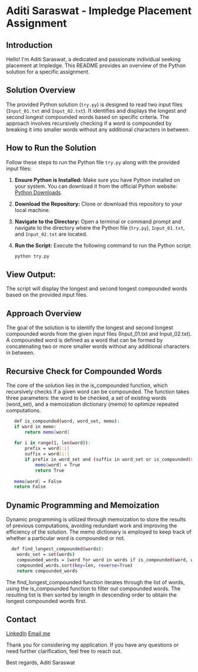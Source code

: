 # Aditi Saraswat - Impledge Placement Assignment

## Introduction

Hello! I'm Aditi Saraswat, a dedicated and passionate individual seeking placement at Impledge. This README provides an overview of the Python solution for a specific assignment. 

## Solution Overview

The provided Python solution (`try.py`) is designed to read two input files (`Input_01.txt` and `Input_02.txt`). It identifies and displays the longest and second longest compounded words based on specific criteria. The approach involves recursively checking if a word is compounded by breaking it into smaller words without any additional characters in between.

## How to Run the Solution

Follow these steps to run the Python file `try.py` along with the provided input files:

1. **Ensure Python is Installed:**
   Make sure you have Python installed on your system. You can download it from the official Python website: [Python Downloads](https://www.python.org/downloads/).

2. **Download the Repository:**
   Clone or download this repository to your local machine.

3. **Navigate to the Directory:**
   Open a terminal or command prompt and navigate to the directory where the Python file (`try.py`), `Input_01.txt`, and `Input_02.txt` are located.

4. **Run the Script:**
   Execute the following command to run the Python script:

   ```bash
   python try.py

   
## View Output:
The script will display the longest and second longest compounded words based on the provided input files.

## Approach Overview
The goal of the solution is to identify the longest and second longest compounded words from the given input files (Input_01.txt and Input_02.txt). A compounded word is defined as a word that can be formed by concatenating two or more smaller words without any additional characters in between.

## Recursive Check for Compounded Words
The core of the solution lies in the is_compounded function, which recursively checks if a given word can be compounded. The function takes three parameters: the word to be checked, a set of existing words (word_set), and a memoization dictionary (memo) to optimize repeated computations.

 ```bash
    def is_compounded(word, word_set, memo):
    if word in memo:
        return memo[word]
    
    for i in range(1, len(word)):
        prefix = word[:i]
        suffix = word[i:]
        if prefix in word_set and (suffix in word_set or is_compounded(suffix, word_set, memo)):
            memo[word] = True
            return True
    
    memo[word] = False
    return False
```
## Dynamic Programming and Memoization
Dynamic programming is utilized through memoization to store the results of previous computations, avoiding redundant work and improving the efficiency of the solution. The memo dictionary is employed to keep track of whether a particular word is compounded or not.

```bash
  def find_longest_compounded(words):
    words_set = set(words)
    compounded_words = [word for word in words if is_compounded(word, words_set, {})]
    compounded_words.sort(key=len, reverse=True)
    return compounded_words
```
The find_longest_compounded function iterates through the list of words, using the is_compounded function to filter out compounded words. The resulting list is then sorted by length in descending order to obtain the longest compounded words first.



## Contact
[LinkedIn](https://www.linkedin.com/in/aditisaraswat/)
[Email me](mailto:saraswataditi2002@gmail.com)


Thank you for considering my application. If you have any questions or need further clarification, feel free to reach out.

Best regards,
Aditi Saraswat
